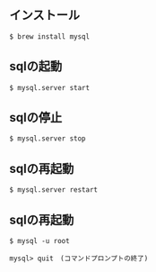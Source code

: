 ## インストール
```console
$ brew install mysql
```

## sqlの起動
```console
$ mysql.server start
```
 
## sqlの停止
```console
$ mysql.server stop
```

## sqlの再起動
```console
$ mysql.server restart
```

## sqlの再起動
```console
$ mysql -u root

mysql> quit　(コマンドプロンプトの終了)
```
